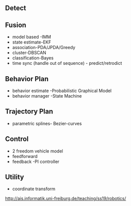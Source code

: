 ## Detect

## Fusion

- model based -IMM
- state estimate-EKF
- association-PDA/JPDA/Greedy
- cluster-DBSCAN
- classification-Bayes
- time sync (handle out of sequence) - predict/retrodict

## Behavior Plan

- behavior estimate -Probabilistic Graphical Model
- behavior manager -State Machine

## Trajectory Plan

- parametric splines- Bezier-curves

## Control

- 2 freedom vehicle model
- feedforward
- feedback -PI controller

## Utility

- coordinate transform

http://ais.informatik.uni-freiburg.de/teaching/ss19/robotics/